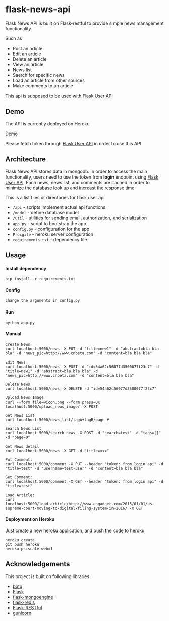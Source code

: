 flask-news-api
==============

Flask News API is built on Flask-restful to provide simple news management functionality. 

Such as

+ Post an article 
+ Edit an article
+ Delete an article 
+ View an article 
+ News list
+ Saerch for specific news
+ Load an article from other sources 
+ Make comments to an article

This api is supposed to be used with [Flask User API](https://github.com/Xuefeng-Zhu/flask-user-api)

## Demo 
The API is currently deployed on Heroku

[Demo](http://lit-everglades-2593.herokuapp.com/)

Please fetch token through [Flask User API](https://github.com/Xuefeng-Zhu/flask-user-api) in order to use this API

## Architecture
Flask News API stores data in mongodb. In order to access the main functionality, users need to use the token from **login** endpoint using [Flask User API](https://github.com/Xuefeng-Zhu/flask-user-api). Each news, news list, and comments are cached in order to minimize the database look up and increast the response time.

This is a list files or directories for flask user api

+ `/api` - scripts implement actual api functions
+ `/model` - define database model
+ `/util` - utilities for sending email, authorization, and serialization 
+ `app.py` - script to bootstrap the app
+ `config.py` - configuration for the app  
+ `Procgile` - heroku server configuration
+ `requirements.txt` - dependency file

## Usage

#### Install dependency 
	pip install -r requirements.txt

#### Config
	change the arguments in config.py	
	
#### Run 
	python app.py
	
#### Manual
```
Create News 
curl localhost:5000/news -X PUT -d "title=new1" -d "abstract=bla bla bla" -d "news_pic=http://www.cnbeta.com" -d "content=bla bla bla"

Edit News 
curl localhost:5000/news -X POST -d "id=54a62c56077d3500077f23c7" -d "title=new1" -d "abstract=bla bla bla" -d "news_pic=http://www.cnbeta.com" -d "content=bla bla bla"

Delete News 
curl localhost:5000/news -X DELETE -d "id=54a62c56077d3500077f23c7"

Upload News Image 
curl --form file=@icon.png --form press=OK localhost:5000/upload_news_image/ -X POST

Get News List
curl localhost:5000/news_list/tagA+tagB/page #

Search News List
curl localhost:5000/search_news -X POST -d "search=test" -d "tags=[]" -d "page=0"

Get News detail
curl localhost:5000/news -X GET -d "title=xxx"

Put Comment:
curl localhost:5000/comment -X PUT --header "token: from login api" -d "title=test" -d "username=test-user" -d "content=bla bla bla"

Get Comment:
curl localhost:5000/comment -X GET --header "token: from login api" -d "title=test" 

Load Article:
curl localhost:5000/load_article/http://www.engadget.com/2015/01/01/us-supreme-court-moving-to-digital-filing-system-in-2016/ -X GET

```
	
#### Deployment on Heroku
Just create a new heroku application, and push the code to heroku

	heroku create
	git push heroku
	heroku ps:scale web=1

## Acknowledgements
This project is built on following libraries

+ [boto](https://github.com/boto/boto)
+ [Flask](https://github.com/mitsuhiko/flask)
+ [flask-mongoengine](https://github.com/MongoEngine/flask-mongoengine)
+ [flask-redis](https://github.com/rhyselsmore/flask-redis)
+ [Flask-RESTful](https://github.com/flask-restful/flask-restful)
+ [gunicorn](https://github.com/benoitc/gunicorn)
